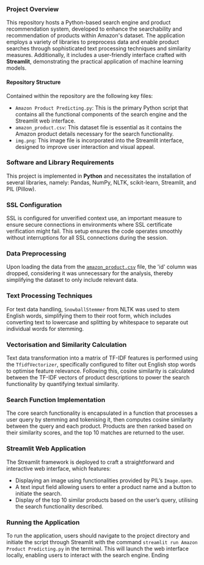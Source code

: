 ### Project Overview

This repository hosts a Python-based search engine and product recommendation system, developed to enhance the searchability and recommendation of products within Amazon's dataset. The application employs a variety of libraries to preprocess data and enable product searches through sophisticated text processing techniques and similarity measures. Additionally, it includes a user-friendly interface crafted with **Streamlit**, demonstrating the practical application of machine learning models.

#### Repository Structure

Contained within the repository are the following key files:
- `Amazon Product Predicting.py`: This is the primary Python script that contains all the functional components of the search engine and the Streamlit web interface.
- `amazon_product.csv`: This dataset file is essential as it contains the Amazon product details necessary for the search functionality.
- `img.png`: This image file is incorporated into the Streamlit interface, designed to improve user interaction and visual appeal.

### Software and Library Requirements

This project is implemented in **Python** and necessitates the installation of several libraries, namely: Pandas, NumPy, NLTK, scikit-learn, Streamlit, and PIL (Pillow). 

### SSL Configuration

SSL is configured for unverified context use, an important measure to ensure secure connections in environments where SSL certificate verification might fail. This setup ensures the code operates smoothly without interruptions for all SSL connections during the session.

### Data Preprocessing

Upon loading the data from the [`amazon_product.csv`](./amazon_product.csv) file, the 'id' column was dropped, considering it was unnecessary for the analysis, thereby simplifying the dataset to only include relevant data.

### Text Processing Techniques

For text data handling, `SnowballStemmer` from NLTK was used to stem English words, simplifying them to their root form, which includes converting text to lowercase and splitting by whitespace to separate out individual words for stemming.

### Vectorisation and Similarity Calculation

Text data transformation into a matrix of TF-IDF features is performed using the `TfidfVectorizer`, specifically configured to filter out English stop words to optimise feature relevance. Following this, cosine similarity is calculated between the TF-IDF vectors of product descriptions to power the search functionality by quantifying textual similarity.

### Search Function Implementation

The core search functionality is encapsulated in a function that processes a user query by stemming and tokenising it, then computes cosine similarity between the query and each product. Products are then ranked based on their similarity scores, and the top 10 matches are returned to the user.

### Streamlit Web Application

The Streamlit framework is deployed to craft a straightforward and interactive web interface, which features:
- Displaying an image using functionalities provided by PIL’s `Image.open`.
- A text input field allowing users to enter a product name and a button to initiate the search.
- Display of the top 10 similar products based on the user’s query, utilising the search functionality described.

### Running the Application

To run the application, users should navigate to the project directory and initiate the script through Streamlit with the command `streamlit run Amazon Product Predicting.py` in the terminal. This will launch the web interface locally, enabling users to interact with the search engine.
Ending
